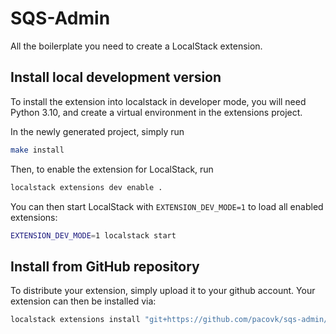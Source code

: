 SQS-Admin
===============================

All the boilerplate you need to create a LocalStack extension.

## Install local development version

To install the extension into localstack in developer mode, you will need Python 3.10, and create a virtual environment in the extensions project.

In the newly generated project, simply run

```bash
make install
```

Then, to enable the extension for LocalStack, run

```bash
localstack extensions dev enable .
```

You can then start LocalStack with `EXTENSION_DEV_MODE=1` to load all enabled extensions:

```bash
EXTENSION_DEV_MODE=1 localstack start
```

## Install from GitHub repository

To distribute your extension, simply upload it to your github account. Your extension can then be installed via:

```bash
localstack extensions install "git+https://github.com/pacovk/sqs-admin/#egg=sqs-admin"
```
